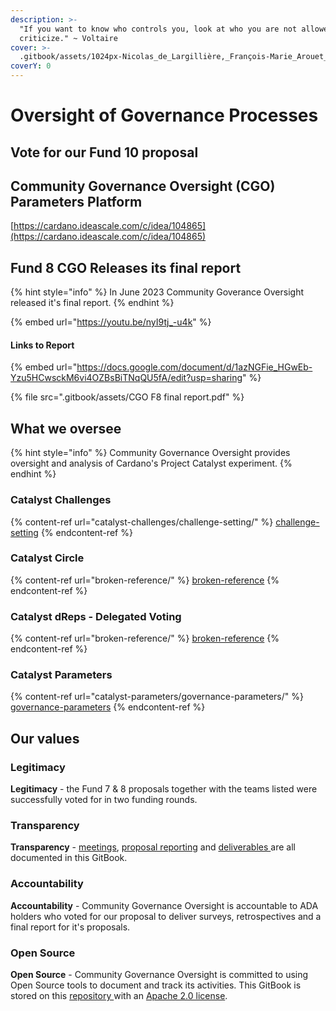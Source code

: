 ```yaml
---
description: >-
  "If you want to know who controls you, look at who you are not allowed to
  criticize." ~ Voltaire
cover: >-
  .gitbook/assets/1024px-Nicolas_de_Largillière,_François-Marie_Arouet_dit_Voltaire_adjusted.png
coverY: 0
---
```


# Oversight of Governance Processes

## Vote for our Fund 10 proposal



## Community Governance Oversight (CGO) Parameters Platform

[https://cardano.ideascale.com/c/idea/104865](https://cardano.ideascale.com/c/idea/104865)

## Fund 8 CGO Releases its final report

{% hint style="info" %}
In June 2023 Community Goverance Oversight released it's final report.
{% endhint %}

{% embed url="https://youtu.be/nyI9tj_-u4k" %}

#### Links to Report

{% embed url="https://docs.google.com/document/d/1azNGFie_HGwEb-Yzu5HCwsckM6vi4OZBsBiTNqQU5fA/edit?usp=sharing" %}

{% file src=".gitbook/assets/CGO F8 final report.pdf" %}

## What we oversee

{% hint style="info" %}
Community Governance Oversight provides oversight and analysis of Cardano's Project Catalyst experiment.
{% endhint %}

### Catalyst Challenges

{% content-ref url="catalyst-challenges/challenge-setting/" %}
[challenge-setting](catalyst-challenges/challenge-setting/)
{% endcontent-ref %}

### Catalyst Circle



{% content-ref url="broken-reference/" %}
[broken-reference](broken-reference/)
{% endcontent-ref %}

### Catalyst dReps - Delegated Voting

{% content-ref url="broken-reference/" %}
[broken-reference](broken-reference/)
{% endcontent-ref %}

### Catalyst Parameters

{% content-ref url="catalyst-parameters/governance-parameters/" %}
[governance-parameters](catalyst-parameters/governance-parameters/)
{% endcontent-ref %}

## Our values

### **Legitimacy**

**Legitimacy** - the Fund 7 & 8 proposals together with the teams listed were successfully voted for in two funding rounds.

### **Transparency**

**Transparency** - [meetings](https://quality-assurance-dao.gitbook.io/community-governance-oversight/project-management/meetings-and-town-halls), [proposal reporting](https://quality-assurance-dao.gitbook.io/community-governance-oversight/proposal-reporting/proposal/f7-monthly-reports) and [deliverables ](https://quality-assurance-dao.gitbook.io/community-governance-oversight/governance-processes/overview)are all documented in this GitBook.

### **Accountability**

**Accountability** - Community Governance Oversight is accountable to ADA holders who voted for our proposal to deliver surveys, retrospectives and a final report for it's proposals.

### **Open Source**

**Open Source** - Community Governance Oversight is committed to using Open Source tools to document and track its activities. This GitBook is stored on this [repository ](https://github.com/Catalyst-Auditing/Community-Governance-Oversight)with an [Apache 2.0 license](LICENSE.md).

